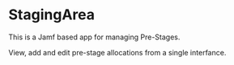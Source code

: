 # StagingArea
 This is a Jamf based app for managing Pre-Stages. 
 
 View, add and edit pre-stage allocations from a single interfance.
